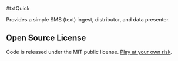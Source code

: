 #txtQuick

Provides a simple SMS (text) ingest, distributor, and data presenter.


## Open Source License

Code is released under the MIT public license. [Play at your own risk](http://http://www.youtube.com/watch?v=gK1_M7vnHVs).
